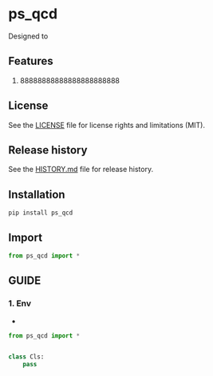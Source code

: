 # ps_qcd
Designed to 

## Features
1. 88888888888888888888888


## License
See the [LICENSE](LICENSE) file for license rights and limitations (MIT).


## Release history
See the [HISTORY.md](HISTORY.md) file for release history.


## Installation
```commandline
pip install ps_qcd
```

## Import

```python
from ps_qcd import *
```


## GUIDE

### 1. Env
*

```python
from ps_qcd import *


class Cls:
    pass
```
